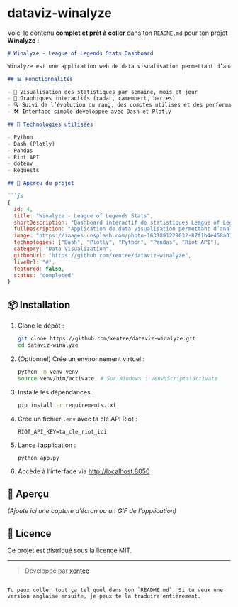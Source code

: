 # dataviz-winalyze

Voici le contenu **complet et prêt à coller** dans ton `README.md` pour ton projet **Winalyze** :

````markdown
# Winalyze - League of Legends Stats Dashboard

Winalyze est une application web de data visualisation permettant d’analyser les performances d’un joueur sur **League of Legends**, via l’API officielle de Riot Games.

## 📊 Fonctionnalités

- 🎯 Visualisation des statistiques par semaine, mois et jour
- 🧠 Graphiques interactifs (radar, camembert, barres)
- 🔍 Suivi de l’évolution du rang, des comptes utilisés et des performances
- 🛠️ Interface simple développée avec Dash et Plotly

## 🧱 Technologies utilisées

- Python
- Dash (Plotly)
- Pandas
- Riot API
- dotenv
- Requests

## 🧪 Aperçu du projet

```js
{
  id: 4,
  title: "Winalyze - League of Legends Stats",
  shortDescription: "Dashboard interactif de statistiques League of Legends.",
  fullDescription: "Application de data visualisation permettant d’analyser les performances d’un joueur sur League of Legends. Récupération de données via l’API Riot, affichage de graphiques interactifs (radars, pie charts) et présentation du rang, des comptes utilisés et de l'évolution au fil du temps.",
  image: "https://images.unsplash.com/photo-1631891229032-87f1b4e458a0?auto=format&fit=crop&w=600&q=80", // à remplacer par une capture d’écran réelle
  technologies: ["Dash", "Plotly", "Python", "Pandas", "Riot API"],
  category: "Data Visualization",
  githubUrl: "https://github.com/xentee/dataviz-winalyze",
  liveUrl: "#",
  featured: false,
  status: "completed"
}
````

## 📦 Installation

1. Clone le dépôt :

   ```bash
   git clone https://github.com/xentee/dataviz-winalyze.git
   cd dataviz-winalyze
   ```

2. (Optionnel) Crée un environnement virtuel :

   ```bash
   python -m venv venv
   source venv/bin/activate  # Sur Windows : venv\Scripts\activate
   ```

3. Installe les dépendances :

   ```bash
   pip install -r requirements.txt
   ```

4. Crée un fichier `.env` avec ta clé API Riot :

   ```env
   RIOT_API_KEY=ta_cle_riot_ici
   ```

5. Lance l’application :

   ```bash
   python app.py
   ```

6. Accède à l’interface via [http://localhost:8050](http://localhost:8050)

## 📸 Aperçu

*(Ajoute ici une capture d’écran ou un GIF de l'application)*

## 📄 Licence

Ce projet est distribué sous la licence MIT.

---

> Développé par [xentee](https://github.com/xentee)

```

Tu peux coller tout ça tel quel dans ton `README.md`. Si tu veux une version anglaise ensuite, je peux te la traduire entièrement.
```
